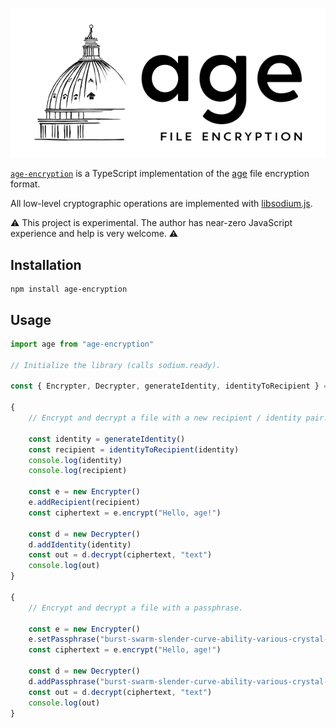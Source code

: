 <p align="center">
    <picture>
        <source media="(prefers-color-scheme: dark)" srcset="https://github.com/FiloSottile/age/blob/main/logo/logo_white.svg">
        <source media="(prefers-color-scheme: light)" srcset="https://github.com/FiloSottile/age/blob/main/logo/logo.svg">
        <img alt="The age logo, an wireframe of St. Peters dome in Rome, with the text: age, file encryption" width="600" src="https://github.com/FiloSottile/age/blob/main/logo/logo.svg">
    </picture>
</p>

[`age-encryption`](https://www.npmjs.com/package/age-encryption) is a TypeScript implementation of the
[age](https://age-encryption.org) file encryption format.

All low-level cryptographic operations are implemented with [libsodium.js](https://github.com/jedisct1/libsodium.js).

⚠️ This project is experimental. The author has near-zero JavaScript experience and help is very welcome. ⚠️

## Installation

```
npm install age-encryption
```

## Usage

```ts
import age from "age-encryption"

// Initialize the library (calls sodium.ready).

const { Encrypter, Decrypter, generateIdentity, identityToRecipient } = await age()

{
    // Encrypt and decrypt a file with a new recipient / identity pair.

    const identity = generateIdentity()
    const recipient = identityToRecipient(identity)
    console.log(identity)
    console.log(recipient)

    const e = new Encrypter()
    e.addRecipient(recipient)
    const ciphertext = e.encrypt("Hello, age!")

    const d = new Decrypter()
    d.addIdentity(identity)
    const out = d.decrypt(ciphertext, "text")
    console.log(out)
}

{
    // Encrypt and decrypt a file with a passphrase.

    const e = new Encrypter()
    e.setPassphrase("burst-swarm-slender-curve-ability-various-crystal-moon-affair-three")
    const ciphertext = e.encrypt("Hello, age!")

    const d = new Decrypter()
    d.addPassphrase("burst-swarm-slender-curve-ability-various-crystal-moon-affair-three")
    const out = d.decrypt(ciphertext, "text")
    console.log(out)
}
```
